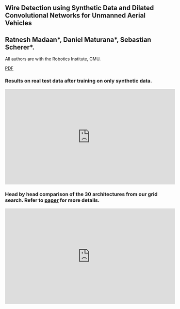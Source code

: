 ## Wire Detection using Synthetic Data and Dilated Convolutional Networks for Unmanned Aerial Vehicles
## Ratnesh Madaan\*, Daniel Maturana\*, Sebastian Scherer\*. 
All authors are with the Robotics Institute, CMU. 


[PDF](http://ri.cmu.edu/wp-content/uploads/2017/08/root.pdf) 

### Results on **real** test data after training on **only synthetic** data.   
<iframe width="560" height="315" src="https://www.youtube.com/embed/YlcEybmGbok" frameborder="0" allowfullscreen></iframe>

### Head by head comparison of the 30 architectures from our grid search. Refer to [paper](http://ri.cmu.edu/wp-content/uploads/2017/08/root.pdf) for more details. 
 
<iframe width="560" height="315" src="https://www.youtube.com/embed/TnUAibRkgiU" frameborder="0" allowfullscreen></iframe>
